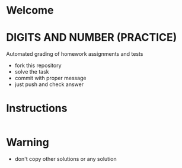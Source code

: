 # Welcome 
# DIGITS AND NUMBER (PRACTICE)


Automated grading of homework assignments and tests
- fork this repository
- solve the task 
- commit with proper message
- just push and check answer

# Instructions
```Python

```

# Warning
- don't copy other solutions or any solution
